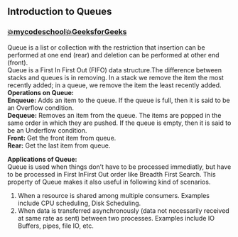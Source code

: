## Introduction to Queues  
### [:boom:mycodeschool](https://www.youtube.com/watch?v=XuCbpw6Bj1U&list=PL2_aWCzGMAwI3W_JlcBbtYTwiQSsOTa6P&index=23)[:boom:GeeksforGeeks](https://www.geeksforgeeks.org/queue-set-1introduction-and-array-implementation/)    
Queue is a list or collection with the restriction that insertion can be performed at one end (rear) and deletion can be performed at other end (front).  
Queue is a  First In First Out (FIFO)  data structure.The difference between stacks and queues is in removing. In a stack we remove the item the most recently added; in a queue, we remove the item the least recently added.  
**Operations on Queue:**  
**Enqueue:**  Adds an item to the queue. If the queue is full, then it is said to be an Overflow condition.  
**Dequeue:**  Removes an item from the queue. The items are popped in the same order in which they are pushed. If the queue is empty, then it is said to be an Underflow condition.   
**Front:**  Get the front item from queue.  
**Rear:**  Get the last item from queue.    

**Applications of Queue:**  
Queue is used when things don’t have to be processed immediatly, but have to be processed in First InFirst Out order like Breadth First Search. This property of Queue makes it also useful in following kind of scenarios.  
1) When a resource is shared among multiple consumers. Examples include CPU scheduling, Disk Scheduling.  
2) When data is transferred asynchronously (data not necessarily received at same rate as sent) between two processes. Examples include IO Buffers, pipes, file IO, etc.  

